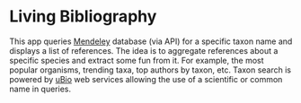 # Living Bibliography

This app queries [Mendeley](http://www.mendeley.com) database (via API) for a specific taxon name and displays a list of references. The idea is to aggregate references about a specific species and extract some fun from it. For example, the most popular organisms, trending taxa, top authors by taxon, etc. Taxon search is powered by [uBio](http://www.ubio.com/) web services allowing the use of a scientific or common name in queries.
